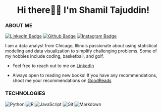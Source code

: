 <h1><h1 align="center">Hi there🤚🏽️ I'm Shamil Tajuddin!</h1>

<h3>ABOUT ME</h3>

[![LinkedIn Badge](https://img.shields.io/badge/LinkedIn-0077B5?style=for-the-badge&logo=linkedin&logoColor=white)](https://www.linkedin.com/in/shamil-tajuddin-474250141/)
[![Github Badge](https://img.shields.io/badge/GitHub-100000?style=for-the-badge&logo=github&logoColor=white)](https://github.com/shamiltajuddin)
[![Instagram Badge](https://img.shields.io/badge/Instagram-E4405F?style=for-the-badge&logo=instagram&logoColor=white)](https://www.instagram.com/stajuddin23/?hl=en)

<p align="left">
  I am a data analyst from Chicago, Illinois passionate about using statistical modeling and data visualization to simplify challenging problems. Some of my hobbies include coding, basketball, and golf.
  </p>
  

- Feel free to reach out to me on [LinkedIn](https://www.linkedin.com/in/shamil-tajuddin-474250141/)
  </p>

- Always open to reading new books! If you have any recommendations, shoot me your recommendations on [GoodReads](https://www.goodreads.com/user/show/66160374-shamil-tajuddin)

<h3>TECHNOLOGIES</h3>

<img alt="Python" src="https://img.shields.io/badge/python-teal.svg?style=for-the-badge&logo=python&logoColor=white"/> <img alt="R" src="https://img.shields.io/badge/r-teal.svg?style=for-the-badge&logo=r&logoColor=white"/> <img alt="JavaScript" src="https://img.shields.io/badge/javascript-teal.svg?style=for-the-badge&logo=javascript&logoColor=white"/> <img alt="Git" src="https://img.shields.io/badge/git-teal.svg?style=for-the-badge&logo=git&logoColor=white"/> <img alt="Markdown" src="https://img.shields.io/badge/markdown-teal.svg?style=for-the-badge&logo=markdown&logoColor=white"/>



<!--
**shamiltajuddin/ShamilTajuddin** is a ✨ _special_ ✨ repository because its `README.md` (this file) appears on your GitHub profile.

Here are some ideas to get you started:

- 🔭 I’m currently working on ...
- 🌱 I’m currently learning ...
- 👯 I’m looking to collaborate on ...
- 🤔 I’m looking for help with ...
- 💬 Ask me about ...
- 📫 How to reach me: ...
- 😄 Pronouns: ...
- ⚡ Fun fact: ...
-->
